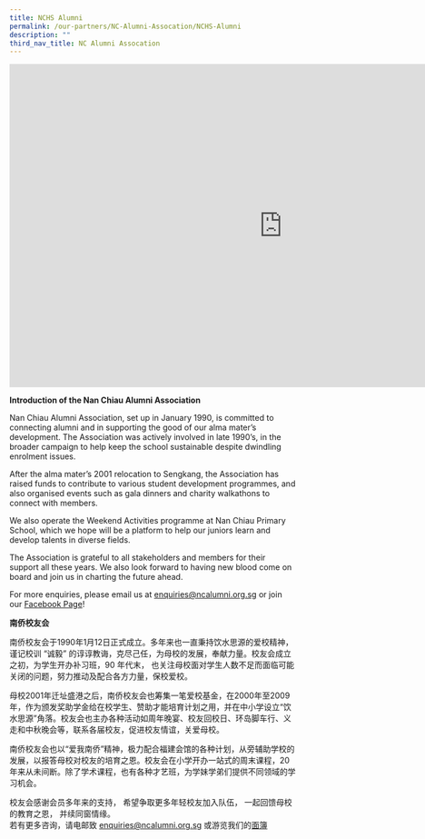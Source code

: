 ```yaml
---
title: NCHS Alumni
permalink: /our-partners/NC-Alumni-Assocation/NCHS-Alumni
description: ""
third_nav_title: NC Alumni Assocation
---
```

<iframe allowfullscreen="true" height="569" width="960" frameborder="0" src="https://docs.google.com/presentation/d/e/2PACX-1vSFARdTi5yizhngRVdNVnS1w5663ue4o1cI_H2zU4uXGzDgllDQyei-u8v-rqSA_p98-zakLWMBwtmf/embed?start=false&amp;loop=false&amp;delayms=3000"></iframe>

**Introduction of the Nan Chiau Alumni Association**

Nan Chiau Alumni Association, set up in January 1990, is committed to connecting alumni and in supporting the good of our alma mater’s development. The Association was actively involved in late 1990’s, in the broader campaign to help keep the school sustainable despite dwindling enrolment issues.  
  
After the alma mater’s 2001 relocation to Sengkang, the Association has raised funds to contribute to various student development programmes, and also organised events such as gala dinners and charity walkathons&nbsp;to connect with members. &nbsp;  
  
We also operate the Weekend Activities programme at Nan Chiau Primary School, which we hope will be a platform to help our juniors learn and develop talents in diverse fields.  
  
The Association is grateful to all stakeholders and members for their support all these years. We also look forward to having new blood come on board and join us in charting the future ahead.&nbsp;

For more enquiries, please email us at&nbsp;[enquiries@ncalumni.org.sg](mailto:enquiries@ncalumni.org.sg)&nbsp;or join our&nbsp;[Facebook Page](https://www.facebook.com/nanchiaualumni)!&nbsp;

  

**南侨校友会**

南侨校友会于1990年1月12日正式成立。多年来也一直秉持饮水思源的爱校精神，谨记校训 “诚毅” 的谆谆教诲，克尽己任，为母校的发展，奉献力量。校友会成立之初，为学生开办补习班，90 年代末， 也关注母校面对学生人数不足而面临可能关闭的问题，努力推动及配合各方力量，保校爱校。  

  
母校2001年迁址盛港之后，南侨校友会也筹集一笔爱校基金，在2000年至2009年，作为颁发奖助学金给在校学生、赞助才能培育计划之用，并在中小学设立“饮水思源”角落。校友会也主办各种活动如周年晚宴、校友回校日、环岛脚车行、义走和中秋晚会等，联系各届校友，促进校友情谊，关爱母校。  
  
南侨校友会也以“爱我南侨”精神，极力配合福建会馆的各种计划，从旁辅助学校的发展，以报答母校对校友的培育之恩。校友会在小学开办一站式的周末课程，20年来从未间断。除了学术课程，也有各种才艺班，为学妹学弟们提供不同领域的学习机会。  
  
校友会感谢会员多年来的支持， 希望争取更多年轻校友加入队伍， 一起回馈母校的教育之恩， 并续同窗情缘。  
若有更多咨询，请电邮致&nbsp;[enquiries@ncalumni.org.sg](mailto:enquiries@ncalumni.org.sg)&nbsp;或游览我们的[面簿](https://www.facebook.com/nanchiaualumni)